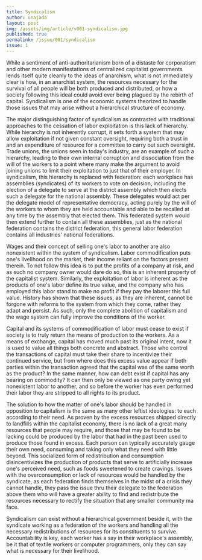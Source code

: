 ```yaml
---
title: Syndicalism
author: unajada
layout: post
img: /assets/img/article/v001-syndicalism.jpg
published: true
permalink: /issue/001/syndicalism
issue: 1
---
```


While a sentiment of anti-authoritarianism born of a distaste for corporatism and other modern manifestations of centralized capitalist governments lends itself quite cleanly to the ideas of anarchism, what is not immediately clear is how, in an anarchist system, the resources necessary for the survival of all people will be both produced and distributed, or how a society following this ideal could avoid ever being plagued by the rebirth of capital.
Syndicalism is one of the economic systems theorized to handle those issues that may arise without a hierarchical structure of economy.

The major distinguishing factor of syndicalism as contrasted with traditional approaches to the cessation of labor exploitation is this lack of hierarchy.
While hierarchy is not inherently corrupt, it sets forth a system that may allow exploitation if not given constant oversight, requiring both a trust in and an expenditure of resource for a committee to carry out such oversight.
Trade unions, the unions seen in today's industry, are an example of such a hierarchy, leading to their own internal corruption and dissociation from the will of the workers to a point where many make the argument to avoid joining unions to limit their exploitation to just that of their employer.
In syndicalism, this hierarchy is replaced with federation: each workplace has assemblies (syndicates) of its workers to vote on decision, including the election of a delegate to serve at the district assembly which then elects such a delegate for the national assembly.
These delegates would act per the delegate model of representative democracy, acting purely by the will of the workers to whom they are held accountable and able to be recalled at any time by the assembly that elected them.
This federated system would then extend further to contain all these assemblies, just as the national federation contains the district federation, this general labor federation contains all industries' national federations.

Wages and their concept of selling one's labor to another are also nonexistent within the system of syndicalism.
Labor commodification puts one's livelihood on the market, their income reliant on the factors present therein.
To not follow this idea is to put the profits of a company at risk, and as such no company owner would dare do so, this is an inherent property of the capitalist system.
Similarly, the exploitation of labor is inherent as the products of one's labor define its true value, and the company who has employed this labor stand to make no profit if they pay the laborer this full value.
History has shown that these issues, as they are inherent, cannot be forgone with reforms to the system from which they come, rather they adapt and persist.
As such, only the complete abolition of capitalism and the wage system can fully improve the conditions of the worker.

Capital and its systems of commodification of labor must cease to exist if society is to truly return the means of production to the workers.
As a means of exchange, capital has moved much past its original intent, now it is used to value all things both concrete and abstract.
Those who control the transactions of capital must take their share to incentivize their continued service, but from where does this excess value appear if both parties within the transaction agreed that the capital was of the same worth as the product?
In the same manner, how can debt exist if capital has any bearing on commodity?
It can then only be viewed as one party owing yet nonexistent labor to another, and so before the worker has even performed their labor they are stripped to all rights to its product.

The solution to how the matter of one's labor should be handled in opposition to capitalism is the same as many other leftist ideologies: to each according to their need.
As proven by the excess resources shipped directly to landfills within the capitalist economy, there is no lack of a great many resources that people may require, and those that may be found to be lacking could be produced by the labor that had in the past been used to produce those found in excess.
Each person can typically accurately gauge their own need, consuming and taking only what they need with little beyond.
This socialized form of redistribution and consumption disincentivizes the production of products that serve to artificially increase one's perceived need, such as foods sweetened to create cravings.
Issues with the overconsumption or lack of resources would be handled by the syndicate, as each federation finds themselves in the midst of a crisis they cannot handle, they pass the issue thru their delegate to the federation above them who will have a greater ability to find and redistribute the resources necessary to rectify the situation that any smaller community ma face.

Syndicalism can exist without a hierarchical government beside it, with the syndicate working as a federation of the workers and handling all the necessary redistributions of resources for its constituents to survive.
Accountability is key, each worker has a say in their workplace's assembly, be it that of textile workers or computer programmers, only they can say what is necessary for their livelihood.
